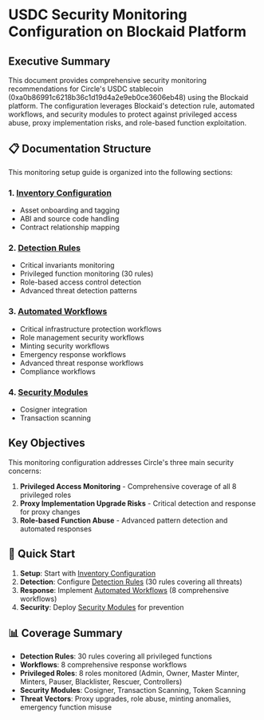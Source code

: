 # USDC Security Monitoring Configuration on Blockaid Platform

## Executive Summary

This document provides comprehensive security monitoring recommendations for Circle's USDC stablecoin (0xa0b86991c6218b36c1d19d4a2e9eb0ce3606eb48) using the Blockaid platform. The configuration leverages Blockaid's detection rule, automated workflows, and security modules to protect against privileged access abuse, proxy implementation risks, and role-based function exploitation.

## 📋 Documentation Structure

This monitoring setup guide is organized into the following sections:

### 1. **[Inventory Configuration](./inventory-configuration.md)**
- Asset onboarding and tagging
- ABI and source code handling
- Contract relationship mapping

### 2. **[Detection Rules](./detection-rules.md)**
- Critical invariants monitoring
- Privileged function monitoring (30 rules)
- Role-based access control detection
- Advanced threat detection patterns

### 3. **[Automated Workflows](./automated-workflows.md)**
- Critical infrastructure protection workflows
- Role management security workflows
- Minting security workflows
- Emergency response workflows
- Advanced threat response workflows
- Compliance workflows

### 4. **[Security Modules](./security-modules.md)**
- Cosigner integration
- Transaction scanning

## Key Objectives

This monitoring configuration addresses Circle's three main security concerns:

1. **Privileged Access Monitoring** - Comprehensive coverage of all 8 privileged roles
2. **Proxy Implementation Upgrade Risks** - Critical detection and response for proxy changes
3. **Role-based Function Abuse** - Advanced pattern detection and automated responses

## 🔧 Quick Start

1. **Setup**: Start with [Inventory Configuration](./inventory-configuration.md)
2. **Detection**: Configure [Detection Rules](./detection-rules.md) (30 rules covering all threats)
3. **Response**: Implement [Automated Workflows](./automated-workflows.md) (8 comprehensive workflows)
4. **Security**: Deploy [Security Modules](./security-modules.md) for prevention


## 📊 Coverage Summary

- **Detection Rules**: 30 rules covering all privileged functions
- **Workflows**: 8 comprehensive response workflows
- **Privileged Roles**: 8 roles monitored (Admin, Owner, Master Minter, Minters, Pauser, Blacklister, Rescuer, Controllers)
- **Security Modules**: Cosigner, Transaction Scanning, Token Scanning
- **Threat Vectors**: Proxy upgrades, role abuse, minting anomalies, emergency function misuse